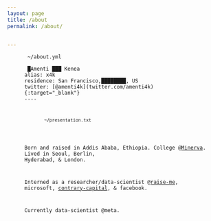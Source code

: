 ```yaml
---
layout: page
title: /about
permalink: /about/


---
```


<figure class="highlight"><pre><code class="language-yaml" data-lang="yaml"><span class="s"> ~/about.yml</span></code></pre></figure>

<figure class="highlight"><pre><code class="language-yaml" data-lang="yaml"><span class="na"></span><span class="pi"></span> <span class="s">█Amenti ███ Kenea</span>
<span class="na">alias</span><span class="pi">:</span> <span class="s">x4k</span>
<span class="na">residence</span><span class="pi">:</span> <span class="s">San Francisco,████████, US</span>
<span class="na">twitter</span><span class="pi">:</span> <span class="s">[@amenti4k](twitter.com/amenti4k){:target="_blank"}</span>
----

<figure class="highlight"><pre><code class="language-yaml" data-lang="yaml"><span class="s"><br> ~/presentation.txt</span></code></pre></figure>


Born and raised in Addis Ababa, Ethiopia. College @[Minerva](https://www.minerva.edu). Lived in Seoul, Berlin, Hyderabad, & London. 

Interned as a researcher/data-scientist @[raise-me](https://www.raise.me), microsoft, [contrary-capital](https://contrary.com), & facebook.

Currently data-scientist @meta.